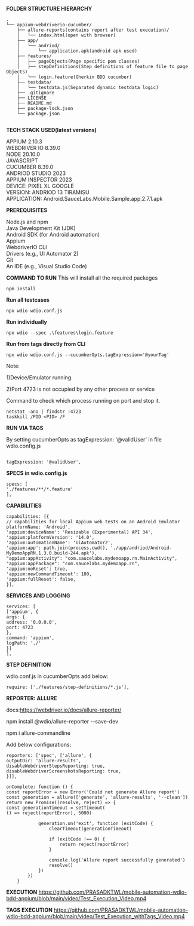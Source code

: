 **FOLDER STRUCTURE HIERARCHY**

```
.
└── appium-webdriverio-cucumber/
    ├── allure-reports(contains report after test execution)/
    │   └── index.html(open with browser)
    ├── app/
    │   └── andriod/
    │       └── application.apk(android apk used)
    ├── features/
    │   ├── pageObjects(Page specific pom classes)
    │   ├── stepDefinitions(Step definitions of feature file to page Objects)
    │   └── login.feature(Gherkin BDD cucumber)
    ├── testdata/
    │   └── testdata.js(Separated dynamic testdata logic)
    ├── .gitignore
    ├── LICENSE
    ├── README.md
    ├── package-lock.json
    └── package.json


```


**TECH STACK USED(latest versions)**

APPIUM 2.10.3  \
WEBDRIVER IO 8.39.0  \
NODE 20.10.0  \
JAVASCRIPT  \
CUCUMBER 8.39.0  \
ANDRIOD STUDIO 2023  \
APPIUM INSPECTOR 2023 \
DEVICE: PIXEL XL GOOGLE  \
VERSION: ANDRIOD 13 TIRAMISU  \
APPLICATION: Android.SauceLabs.Mobile.Sample.app.2.7.1.apk 



**PREREQUISITES**

Node.js and npm                                 
Java Development Kit (JDK)     \
Android SDK (for Android automation)  \
Appium  \
WebdriverIO CLI  \
Drivers (e.g., UI Automator 2)  \
Git   \
An IDE (e.g., Visual Studio Code)


**COMMAND TO RUN**
This will install all the required packeges
```
npm install
```

**Run all testcases**

```
npx wdio wdio.conf.js
```
**Run individually**

```
npx wdio --spec .\features\login.feature
```

**Run from tags directly from CLI**

```
npx wdio wdio.conf.js --cucumberOpts.tagExpression='@yourTag'
```

Note:  

1)Device/Emulator running  

2)Port 4723 is not occupied by any other process or service 

Command to check which process running on port and stop it. 

```
netstat -ano | findstr :4723 
taskkill /PID <PID> /F
```


**RUN VIA TAGS**

By setting cucumberOpts as tagExpression: '@validUser' in file wdio.config.js

```

tagExpression: '@validUser',

```

**SPECS in wdio.config.js**

```
specs: [
'./features/**/*.feature'
],
```

**CAPABILITIES**

```
capabilities: [{
// capabilities for local Appium web tests on an Android Emulator
platformName: 'Android',
'appium:deviceName': 'Resizable (Experimental) API 34',
'appium:platformVersion': '14.0',
'appium:automationName': 'UiAutomator2',
'appium:app': path.join(process.cwd(), './app/andriod/Android-MyDemoAppRN.1.3.0.build-244.apk'),
"appium:appActivity": "com.saucelabs.mydemoapp.rn.MainActivity",
"appium:appPackage": "com.saucelabs.mydemoapp.rn",
'appium:noReset': true,
'appium:newCommandTimeout': 180,
'appium:fullReset': false,
}],
```

**SERVICES AND LOGGING**

```
services: [
['appium', {
args: {
address: '0.0.0.0',
port: 4723
},
command: 'appium',
logPath: './'
}]
],
```

**STEP DEFINITION**

wdio.conf.js in cucumberOpts add below:

```
require: ['./features/step-definitions/*.js'],

```

**REPORTER: ALLURE**

docs:https://webdriver.io/docs/allure-reporter/

npm install @wdio/allure-reporter --save-dev

npm i allure-commandline

Add below configurations:


```
reporters: ['spec', ['allure', {
outputDir: 'allure-results',
disableWebdriverStepsReporting: true,
disableWebdriverScreenshotsReporting: true,
}]],

onComplete: function () {
const reportError = new Error('Could not generate Allure report')
const generation = allure(['generate', 'allure-results', '--clean'])
return new Promise((resolve, reject) => {
const generationTimeout = setTimeout(
() => reject(reportError), 5000)

            generation.on('exit', function (exitCode) {
                clearTimeout(generationTimeout)

                if (exitCode !== 0) {
                    return reject(reportError)
                }

                console.log('Allure report successfully generated')
                resolve()
            })
        })
    }
```

**EXECUTION**
https://github.com/PRASADKTWL/mobile-automation-wdio-bdd-appium/blob/main/video/Test_Execution_Video.mp4

**TAGS EXECUTION**
https://github.com/PRASADKTWL/mobile-automation-wdio-bdd-appium/blob/main/video/Test_Execution_withTags_Video.mp4




